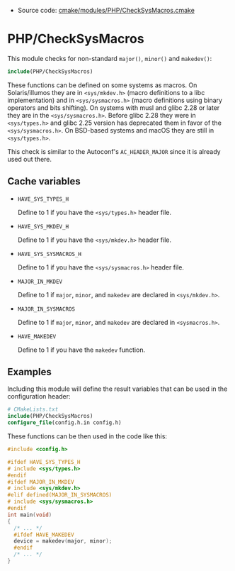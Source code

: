 <!-- This is auto-generated file. -->
* Source code: [cmake/modules/PHP/CheckSysMacros.cmake](https://github.com/petk/php-build-system/blob/master/cmake/cmake/modules/PHP/CheckSysMacros.cmake)

# PHP/CheckSysMacros

This module checks for non-standard `major()`, `minor()` and `makedev()`:

```cmake
include(PHP/CheckSysMacros)
```

These functions can be defined on some systems as macros. On Solaris/illumos
they are in `<sys/mkdev.h>` (macro definitions to a libc implementation) and in
`<sys/sysmacros.h>` (macro definitions using binary operators and bits
shifting). On systems with musl and glibc 2.28 or later they are in the
`<sys/sysmacros.h>`. Before glibc 2.28 they were in `<sys/types.h>` and
glibc 2.25 version has deprecated them in favor of the `<sys/sysmacros.h>`. On
BSD-based systems and macOS they are still in `<sys/types.h>`.

This check is similar to the Autoconf's `AC_HEADER_MAJOR` since it is already
used out there.

## Cache variables

* `HAVE_SYS_TYPES_H`

  Define to 1 if you have the `<sys/types.h>` header file.

* `HAVE_SYS_MKDEV_H`

  Define to 1 if you have the `<sys/mkdev.h>` header file.

* `HAVE_SYS_SYSMACROS_H`

  Define to 1 if you have the `<sys/sysmacros.h>` header file.

* `MAJOR_IN_MKDEV`

  Define to 1 if `major`, `minor`, and `makedev` are declared in
  `<sys/mkdev.h>`.

* `MAJOR_IN_SYSMACROS`

  Define to 1 if `major`, `minor`, and `makedev` are declared in
  `<sysmacros.h>`.

* `HAVE_MAKEDEV`

  Define to 1 if you have the `makedev` function.

## Examples

Including this module will define the result variables that can be used
in the configuration header:

```cmake
# CMakeLists.txt
include(PHP/CheckSysMacros)
configure_file(config.h.in config.h)
```

These functions can be then used in the code like this:

```c
#include <config.h>

#ifdef HAVE_SYS_TYPES_H
# include <sys/types.h>
#endif
#ifdef MAJOR_IN_MKDEV
# include <sys/mkdev.h>
#elif defined(MAJOR_IN_SYSMACROS)
# include <sys/sysmacros.h>
#endif
int main(void)
{
  /* ... */
  #ifdef HAVE_MAKEDEV
  device = makedev(major, minor);
  #endif
  /* ... */
}
```
